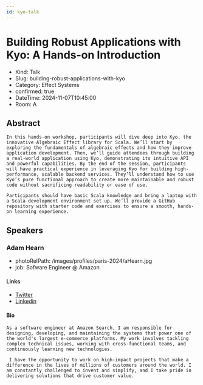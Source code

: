 ```yaml
---
id: kyo-talk
---
```


# Building Robust Applications with Kyo: A Hands-on Introduction

- Kind: Talk
- Slug: building-robust-applications-with-kyo
- Category: Effect Systems
- confirmed: true
- DateTime: 2024-11-07T10:45:00
- Room: A

## Abstract

```
In this hands-on workshop, participants will dive deep into Kyo, the innovative Algebraic Effect library for Scala. We’ll start by exploring the fundamentals of algebraic effects and how they improve application development. Then, we’ll guide attendees through building a real-world application using Kyo, demonstrating its intuitive API and powerful capabilities. By the end of the session, participants will have practical experience in leveraging Kyo for building high-performance, scalable backend services. They’ll understand how to use Kyo’s pure functional approach to create more maintainable and robust code without sacrificing readability or ease of use.

Participants should have basic Scala knowledge and bring a laptop with a Scala development environment set up. We’ll provide a GitHub repository with starter code and exercises to ensure a smooth, hands-on learning experience.
```

## Speakers

### Adam Hearn

- photoRelPath: /images/profiles/paris-2024/aHearn.jpg
- job: Sofware Engineer @ Amazon

#### Links

- [Twitter](http://twitter.com/adamhearn_)
- [Linkedin](https://www.linkedin.com/in/adam-hearn/)

#### Bio

```
As a software engineer at Amazon Search, I am responsible for designing, developing, and maintaining the systems that power one of the world's largest e-commerce platforms. My work involves tackling complex technical issues, working with cross-functional teams, and continuously learning new technologies.

 I have the opportunity to work on high-impact projects that make a difference in the lives of millions of customers around the world. I am constantly challenged to invent and simplify, and I take pride in delivering solutions that drive customer value.
```
